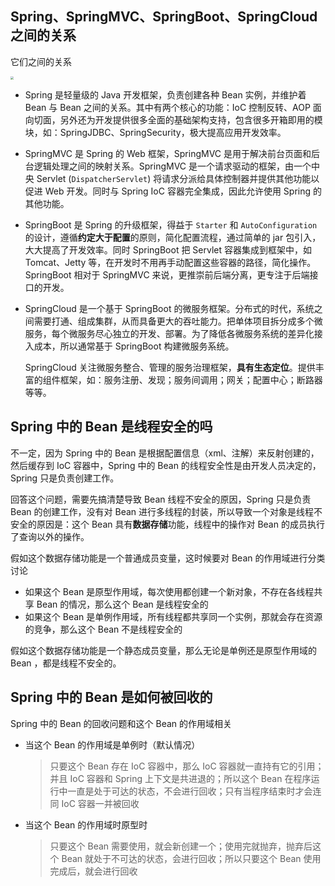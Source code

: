 ## Spring、SpringMVC、SpringBoot、SpringCloud之间的关系

它们之间的关系

<img src="https://gitee.com/ngwingbun/picgo-image/raw/master/images/20220220111243.png" style="zoom:33%;" />

- Spring 是轻量级的 Java 开发框架，负责创建各种 Bean 实例，并维护着 Bean 与 Bean 之间的关系。其中有两个核心的功能：IoC 控制反转、AOP 面向切面，另外还为开发提供很多全面的基础架构支持，包含很多开箱即用的模块，如：SpringJDBC、SpringSecurity，极大提高应用开发效率。

- SpringMVC 是 Spring 的 Web 框架，SpringMVC 是用于解决前台页面和后台逻辑处理之间的映射关系。SpringMVC 是一个请求驱动的框架，由一个中央 Servlet (`DispatcherServlet`) 将请求分派给具体控制器并提供其他功能以促进 Web 开发。同时与 Spring IoC 容器完全集成，因此允许使用 Spring 的其他功能。

- SpringBoot 是 Spring 的升级框架，得益于 `Starter` 和 `AutoConfiguration` 的设计，遵循**约定大于配置**的原则，简化配置流程，通过简单的 jar 包引入，大大提高了开发效率。同时 SpringBoot 把 Servlet 容器集成到框架中，如 Tomcat、Jetty 等，在开发时不用再手动配置这些容器的路径，简化操作。SpringBoot 相对于 SpringMVC 来说，更推崇前后端分离，更专注于后端接口的开发。

- SpringCloud 是一个基于 SpringBoot 的微服务框架。分布式的时代，系统之间需要打通、组成集群，从而具备更大的吞吐能力。把单体项目拆分成多个微服务，每个微服务尽心独立的开发、部署。为了降低各微服务系统的差异化接入成本，所以通常基于 SpringBoot 构建微服务系统。

  SpringCloud 关注微服务整合、管理的服务治理框架，**具有生态定位**。提供丰富的组件框架，如：服务注册、发现；服务间调用；网关；配置中心；断路器等等。



## Spring 中的 Bean 是线程安全的吗

不一定，因为 Spring 中的 Bean 是根据配置信息（xml、注解）来反射创建的，然后缓存到 IoC 容器中，Spring 中的 Bean 的线程安全性是由开发人员决定的，Spring 只是负责创建工作。

回答这个问题，需要先搞清楚导致 Bean 线程不安全的原因，Spring 只是负责 Bean 的创建工作，没有对 Bean 进行多线程的封装，所以导致一个对象是线程不安全的原因是：这个 Bean  具有**数据存储**功能，线程中的操作对 Bean 的成员执行了查询以外的操作。

假如这个数据存储功能是一个普通成员变量，这时候要对 Bean 的作用域进行分类讨论

- 如果这个 Bean 是原型作用域，每次使用都创建一个新对象，不存在各线程共享 Bean 的情况，那么这个 Bean 是线程安全的
- 如果这个 Bean 是单例作用域，所有线程都共享同一个实例，那就会存在资源的竞争，那么这个 Bean 不是线程安全的

假如这个数据存储功能是一个静态成员变量，那么无论是单例还是原型作用域的 Bean ，都是线程不安全的。



## Spring 中的 Bean 是如何被回收的

Spring 中的 Bean 的回收问题和这个 Bean 的作用域相关

- 当这个 Bean 的作用域是单例时（默认情况）

  > 只要这个 Bean 存在 IoC 容器中，那么 IoC 容器就一直持有它的引用；并且 IoC 容器和 Spring 上下文是共进退的；所以这个 Bean 在程序运行中一直是处于可达的状态，不会进行回收；只有当程序结束时才会连同 IoC 容器一并被回收

- 当这个 Bean 的作用域时原型时

  > 只要这个 Bean 需要使用，就会新创建一个；使用完就抛弃，抛弃后这个 Bean 就处于不可达的状态，会进行回收；所以只要这个 Bean 使用完成后，就会进行回收